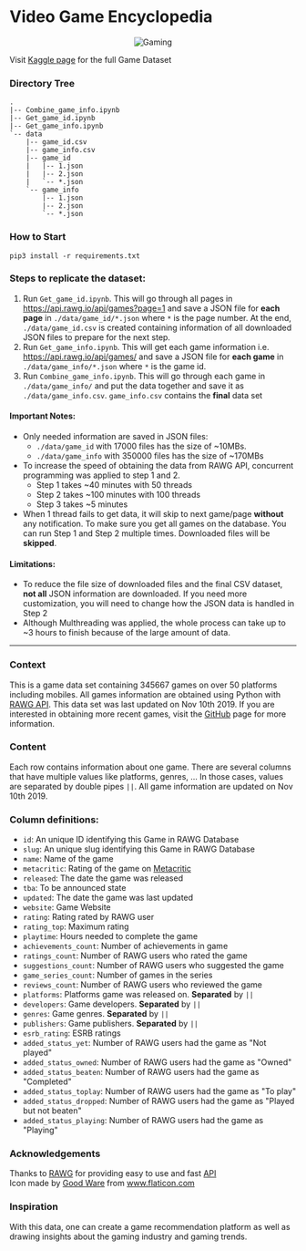 # Video Game Encyclopedia
<p align="center">
  <img src="https://user-images.githubusercontent.com/39042628/69937490-f246aa00-14a8-11ea-89ad-073891b7b4a9.png" alt="Gaming">
</p> 

Visit [Kaggle page](https://www.kaggle.com/jummyegg/rawg-game-dataset) for the full Game Dataset


### Directory Tree
```
.
|-- Combine_game_info.ipynb
|-- Get_game_id.ipynb
|-- Get_game_info.ipynb
`-- data
    |-- game_id.csv
    |-- game_info.csv
    |-- game_id
    |   |-- 1.json
    |   |-- 2.json
    |   `-- *.json
    `-- game_info
        |-- 1.json
        |-- 2.json
        `-- *.json
```
### How to Start
`pip3 install -r requirements.txt`

### Steps to replicate the dataset:
1. Run `Get_game_id.ipynb`. This will go through all pages in https://api.rawg.io/api/games?page=1 and save a JSON file for **each page** in `./data/game_id/*.json` where `*` is the page number. At the end, `./data/game_id.csv` is created containing information of all downloaded JSON files to prepare for the next step.
2. Run `Get_game_info.ipynb`. This will get each game information i.e. https://api.rawg.io/api/games/ and save a JSON file for **each game** in `./data/game_info/*.json` where `*` is the game id.
3. Run `Combine_game_info.ipynb`. This will go through each game in `./data/game_info/` and put the data together and save it as `./data/game_info.csv`. `game_info.csv` contains the **final** data set

#### Important Notes:
- Only needed information are saved in JSON files: 
    - `./data/game_id` with 17000 files has the size of ~10MBs. 
    - `./data/game_info` with 350000 files has the size of ~170MBs
- To increase the speed of obtaining the data from RAWG API, concurrent programming was applied to step 1 and 2. 
    - Step 1 takes ~40 minutes with 50 threads
    - Step 2 takes ~100 minutes with 100 threads
    - Step 3 takes ~5 minutes
- When 1 thread fails to get data, it will skip to next game/page **without** any notification. To make sure you get all games on the database. You can run Step 1 and Step 2 multiple times. Downloaded files will be **skipped**.

#### Limitations:
- To reduce the file size of downloaded files and the final CSV dataset, **not all** JSON information are downloaded. If you need more customization, you will need to change how the JSON data is handled in Step 2
- Although Multhreading was applied, the whole process can take up to ~3 hours to finish because of the large amount of data.

___
### Context
This is a game data set containing 345667 games on over 50 platforms including mobiles. All games information are obtained using Python with [RAWG API](https://rawg.io/apidocs). This data set was last updated on Nov 10th 2019. If you are interested in obtaining more recent games, visit the [GitHub](https://github.com/trung-hn/game-encyclopedia) page for more information.

### Content
Each row contains information about one game. There are several columns that have multiple values like platforms, genres, ... In those cases, values are separated by double pipes `||`. All game information are updated on Nov 10th 2019.

### Column definitions:
- `id`: An unique ID identifying this Game in RAWG Database
- `slug`: An unique slug identifying this Game in RAWG Database
- `name`: Name of the game
- `metacritic`: Rating of the game on [Metacritic](https://www.metacritic.com/game)
- `released`: The date the game was released
- `tba`: To be announced state
- `updated`: The date the game was last updated
- `website`: Game Website
- `rating`: Rating rated by RAWG user
- `rating_top`: Maximum rating
- `playtime`: Hours needed to complete the game
- `achievements_count`: Number of achievements in game
- `ratings_count`: Number of RAWG users who rated the game
- `suggestions_count`: Number of RAWG users who suggested the game
- `game_series_count`: Number of games in the series
- `reviews_count`: Number of RAWG users who reviewed the game
- `platforms`: Platforms game was released on. **Separated** by `||`
- `developers`: Game developers. **Separated** by `||`
- `genres`: Game genres. **Separated** by `||`
- `publishers`: Game publishers. **Separated** by `||`
- `esrb_rating`: ESRB ratings
- `added_status_yet`: Number of RAWG users had the game as "Not played"
- `added_status_owned`: Number of RAWG users had the game as "Owned"
- `added_status_beaten`: Number of RAWG users had the game as "Completed"
- `added_status_toplay`: Number of RAWG users had the game as "To play"
- `added_status_dropped`: Number of RAWG users had the game as "Played but not beaten"
- `added_status_playing`: Number of RAWG users had the game as "Playing"

### Acknowledgements
Thanks to [RAWG](https://rawg.io/) for providing easy to use and fast [API](https://rawg.io/apidocs) \
Icon made by <a href="https://www.flaticon.com/authors/good-ware" title="Good Ware">Good Ware</a> from <a href="https://www.flaticon.com/" title="Flaticon">www.flaticon.com</a>

### Inspiration
With this data, one can create a game recommendation platform as well as drawing insights about the gaming industry and gaming trends.